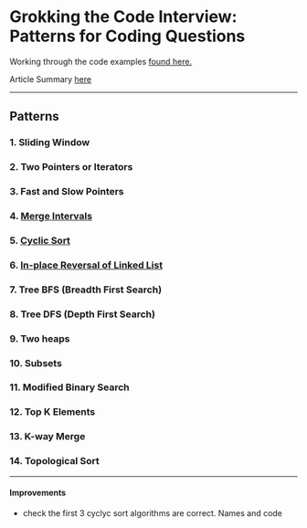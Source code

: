 # Grokking the Code Interview: Patterns for Coding Questions

Working through the code examples
[found here.](https://www.educative.io/courses/grokking-the-coding-interview)

Article Summary [here](https://hackernoon.com/14-patterns-to-ace-any-coding-interview-question-c5bb3357f6ed)

___

## Patterns
### 1. Sliding Window
### 2. Two Pointers or Iterators
### 3. Fast and Slow Pointers
### 4. [Merge Intervals](merge-intervals)
### 5. [Cyclic Sort](cyclic-sort)
### 6. [In-place Reversal of Linked List](linkedlist-reversal)
### 7. Tree BFS (Breadth First Search)
### 8. Tree DFS (Depth First Search)
### 9. Two heaps
### 10. Subsets
### 11. Modified Binary Search
### 12. Top K Elements
### 13. K-way Merge
### 14. Topological Sort

___

#### Improvements
- check the first 3 cyclyc sort algorithms are correct. Names and code